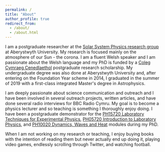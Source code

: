 ```yaml
---
permalink: /
title: "About"
author_profile: true
redirect_from: 
  - /about/
  - /about.html
---
```


I am a postgraduate researcher at the <a href="https://solarphysics.aber.ac.uk/" target="_blank">Solar System Physics research group</a> at Aberystwyth University. My research is focused mainly on the atmosphere of our Sun - the corona. I am a fluent Welsh speaker and I am passionate about the Welsh language and my PhD is funded by a <a href="https://www.colegcymraeg.ac.uk/cy/" target="_blank">Coleg Cymraeg Cenedlaethol</a> postgraduate research scholarship. My undergraduate degree was also done at Aberystwyth University and, after entering on the Foundation Year scheme in 2014, I graduated in the summer of 2019 with a first-class integrated Master's degree in Astrophysics.

I am deeply passionate about science communication and outreach and I have been involved in several outreach projects, written articles, and have done several radio interviews for BBC Radio Cymru. My goal is to become a physics lecturer and so teaching is something I thoroughly enjoy doing. I have been a postgraduate demonstrator for the <a href="https://www.aber.ac.uk/en/modules/deptfuture/PH15720/" target="_blank">PH15720 Laboratory Techniques for Experimental Physics</a>, <a href="https://www.aber.ac.uk/en/modules/deptfuture/PH05720/" target="_blank">PH05720 Introduction to Laboratory Physics</a>, and <a href="https://www.aber.ac.uk/en/modules/deptfuture/PH10020/AB1/" target="_blank">PH10020 Dynamics, Waves and Heat</a> modules during my PhD.

When I am not working on my research or teaching, I enjoy buying books with the intention of reading them but never actually end up doing it, playing video games, endlessly scrolling through Twitter, and watching football.
